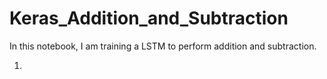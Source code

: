 # Keras_Addition_and_Subtraction

In this notebook, I am training a LSTM to perform addition and subtraction.

1. 
